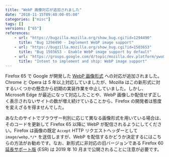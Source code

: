 ```yaml
---
title: "WebP 画像対応が追加されました"
date: "2018-11-15T09:40:00-05:00"
categories: ["misc"]
tags: []
versions: ["65"]
references:
    - url: "https://bugzilla.mozilla.org/show_bug.cgi?id=1294490"
      title: "Bug 1294490 - Implement WebP image support"
    - url: "https://bugzilla.mozilla.org/show_bug.cgi?id=1503653"
      title: "Bug 1503653 - Enable WebP image support by default"
    - url: "https://groups.google.com/d/topic/mozilla.dev.platform/ywu0gzoQfRY/discussion"
      title: "Intent to implement and ship: WebP image support"
---
```

Firefox 65 で Google が開発した [WebP 画像形式](https://en.wikipedia.org/wiki/WebP) への対応が追加されました。Chrome と Opera は 5 年以上対応していましたが、Mozilla はこの新形式に対するいくつかの懸念から初期の実装作業を中止していました。しかし、Microsoft Edge が最近になって対応したことや、WebP 画像しか配信せず正しく表示されないサイトの数が増え続けていることから、Firefox の開発者は態度を変えざるを得ませんでした。

あなたのサイトでブラウザー判別に応じて異なる画像形式を用いている場合は、そのコードを更新して Firefox 65 以降に WebP が配信されるようにしてください。Firefox は画像の既定 `Accept` HTTP リクエストヘッダーとして `image/webp,*/*` を送信しますが、WebP を配信するかどうか決定するにはこちらの方法がお勧めです。なお、新形式に非対応の旧バージョンである Firefox 60 [延長サポート版](https://www.mozilla.org/firefox/organizations/) (ESR) は 2019 年 10 月まで公開されることに注意が必要です。
